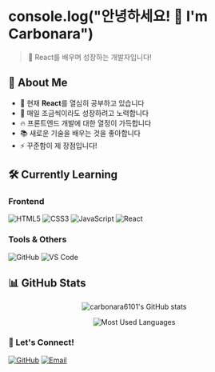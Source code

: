 # console.log("안녕하세요! 👋 I'm Carbonara")

> 🍝 React를 배우며 성장하는 개발자입니다!

## 🚀 About Me

- 🌱 현재 **React**를 열심히 공부하고 있습니다
- 💪 매일 조금씩이라도 성장하려고 노력합니다
- 🔥 프론트엔드 개발에 대한 열정이 가득합니다
- 📚 새로운 기술을 배우는 것을 좋아합니다
- ⚡ 꾸준함이 제 장점입니다!

## 🛠️ Currently Learning

### Frontend
![HTML5](https://img.shields.io/badge/-HTML5-E34F26?style=flat-square&logo=html5&logoColor=white)
![CSS3](https://img.shields.io/badge/-CSS3-1572B6?style=flat-square&logo=css3&logoColor=white)
![JavaScript](https://img.shields.io/badge/-JavaScript-F7DF1E?style=flat-square&logo=javascript&logoColor=black)
![React](https://img.shields.io/badge/-React-61DAFB?style=flat-square&logo=react&logoColor=black)

### Tools & Others
![GitHub](https://img.shields.io/badge/-GitHub-181717?style=flat-square&logo=github&logoColor=white)
![VS Code](https://img.shields.io/badge/-VS%20Code-007ACC?style=flat-square&logo=visual-studio-code&logoColor=white)


## 📊 GitHub Stats

<div align="center">
  
![carbonara6101's GitHub stats](https://github-readme-stats.vercel.app/api?username=carbonara6101&show_icons=true&theme=react&hide_border=true&bg_color=0D1117)

![Most Used Languages](https://github-readme-stats.vercel.app/api/top-langs/?username=carbonara6101&layout=compact&theme=react&hide_border=true&bg_color=0D1117)

</div>
  
### 🍝 Let's Connect!

[![GitHub](https://img.shields.io/badge/-GitHub-181717?style=flat-square&logo=github&logoColor=white)](https://github.com/carbonara6101)
[![Email](https://img.shields.io/badge/-Email-D14836?style=flat-square&logo=gmail&logoColor=white)](mailto:jungho9966@gmail.com)



</div>
